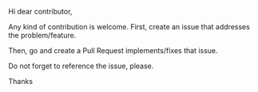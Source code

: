 Hi dear contributor,

Any kind of contribution is welcome. First, create an issue that addresses the problem/feature.

Then, go and create a Pull Request implements/fixes that issue.

Do not forget to reference the issue, please.

Thanks
